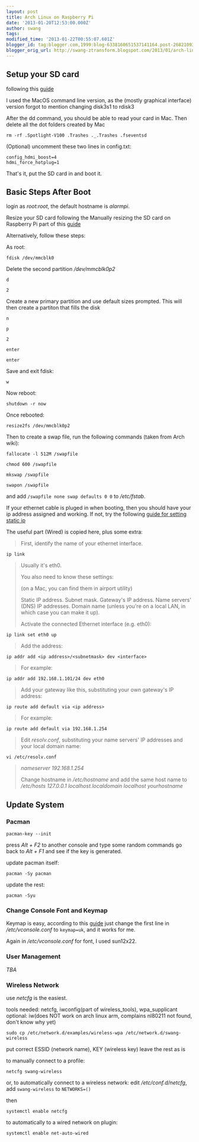 ```yaml
---
layout: post
title: Arch Linux on Raspberry Pi
date: '2013-01-20T12:53:00.000Z'
author: swang
tags: 
modified_time: '2013-01-22T00:55:07.601Z'
blogger_id: tag:blogger.com,1999:blog-6338160651537141164.post-2682109379472394445
blogger_orig_url: http://swang-ztransform.blogspot.com/2013/01/arch-linux-on-raspberry-pi.html
---
```


## Setup your SD card 

following this [guide](http://elinux.org/RPi_Easy_SD_Card_Setup)

I used the MacOS command line version, as the (mostly graphical interface) version forgot to mention changing disk3s1 to rdisk3

After the dd command, you should be able to read your card in Mac. Then delete all the dot folders created by Mac

```
rm -rf .Spotlight-V100 .Trashes ._.Trashes .fseventsd                                              
```

(Optional) uncomment these two lines in config.txt:

```
config_hdmi_boost=4
hdmi_force_hotplug=1
```

That's it, put the SD card in and boot it.


## Basic Steps After Boot

login as *root:root*, the default hostname is *alarmpi*.

Resize your SD card following the Manually resizing the SD card on Raspberry Pi 
part of this [guide](http://elinux.org/RPi_Resize_Flash_Partitions)

Alternatively, follow these steps:

As root:

```
fdisk /dev/mmcblk0
```

Delete the second partition */dev/mmcblk0p2*

```
d

2
```

Create a new primary partition and use default sizes prompted. This will then create a partiton that fills the disk

```
n

p

2

enter

enter
```

Save and exit fdisk:

```
w
```

Now reboot:

```
shutdown -r now
```

Once rebooted:

```
resize2fs /dev/mmcblk0p2
```

Then to create a swap file, run the following commands (taken from Arch wiki):

```
fallocate -l 512M /swapfile

chmod 600 /swapfile

mkswap /swapfile

swapon /swapfile
```

and add `/swapfile none swap defaults 0 0` to */etc/fstab*.


If your ethernet cable is pluged in when booting, then you should have your ip address assigned and working. 
If not, try the following [guide for setting static ip](https://wiki.archlinux.org/index.php/Beginners%27_Guide)

The useful part (Wired) is copied here, plus some extra:

> First, identify the name of your ethernet interface.

`ip link`

> Usually it's eth0.
>
> You also need to know these settings:
>
> (on a Mac, you can find them in airport utility)
>
> Static IP address.
> Subnet mask.
> Gateway's IP address.
> Name servers' (DNS) IP addresses.
> Domain name (unless you're on a local LAN, in which case you can make it up). 
>
> Activate the connected Ethernet interface (e.g. eth0):

`ip link set eth0 up`

> 
> Add the address:

`ip addr add <ip address>/<subnetmask> dev <interface>`

> For example:

`ip addr add 192.168.1.101/24 dev eth0`

> Add your gateway like this, substituting your own gateway's IP address:

`ip route add default via <ip address>`

> For example:

`ip route add default via 192.168.1.254`

> Edit *resolv.conf*, substituting your name servers' IP addresses and your local domain name:

`vi /etc/resolv.conf`

> _nameserver 192.168.1.254_
>
> Change hostname in */etc/hostname* and add the same host name to */etc/hosts*
> _127.0.0.1 localhost.localdomain localhost yourhostname_


## Update System

### Pacman

```
pacman-key --init
```

press *Alt + F2* to another console and type some random commands
go back to *Alt + F1* and see if the key is generated.

update pacman itself:

```
pacman -Sy pacman
```

update the rest:

```
pacman -Syu
```

### Change Console Font and Keymap

Keymap is easy, according to this [guide](https://wiki.archlinux.org/index.php/KEYMAP)
just change the first line in */etc/vconsole.conf* to `keymap=uk`, and it works for me.

Again in */etc/vconsole.conf* for font, I used sun12x22.

### User Management

_TBA_

### Wireless Network

use *netcfg* is the easiest.

tools needed:
netcfg, iwconfig(part of wireless_tools), wpa_supplicant
optional: iw(does NOT work on arch linux arm, complains nl80211 not found, don't know why yet)

```
sudo cp /etc/network.d/examples/wireless-wpa /etc/network.d/swang-wireless
```

put correct ESSID (network name), KEY (wireless key)
leave the rest as is

to manually connect to a profile:

```
netcfg swang-wireless
```

or, to automatically connect to a wireless network:
edit */etc/conf.d/netcfg*, add `swang-wireless` to `NETWORKS=()`

then

```
systemctl enable netcfg
```

to automatically to a wired network on plugin:

```
systemctl enable net-auto-wired
```

